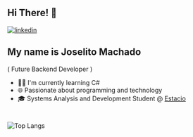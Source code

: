 ## Hi There! 👋

[![linkedin](https://img.shields.io/badge/linkedin-0A66C2?style=for-the-badge&logo=linkedin&logoColor=white)](https://www.linkedin.com/in/joselitomachado/)

## My name is Joselito Machado
( Future Backend Developer )

- 👩‍💻 I'm currently learning C#
- 🌐 Passionate about programming and technology
- 🎓 Systems Analysis and Development Student @ [Estacio](https://estacio.br/)

#
![Top Langs](https://github-readme-stats.vercel.app/api/top-langs/?username=joselitomachado)
